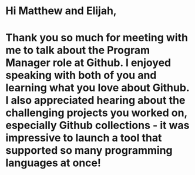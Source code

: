 # Hi Matthew and Elijah,

# Thank you so much for meeting with me to talk about the Program Manager role at Github. I enjoyed speaking with both of you and learning what you love about Github. I also appreciated hearing about the challenging projects you worked on, especially Github collections - it was impressive to launch a tool that supported so many programming languages at once!
